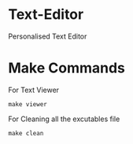 # Text-Editor
Personalised Text Editor

# Make Commands
For Text Viewer
```
make viewer
```
For Cleaning all the excutables file
```
make clean
```
